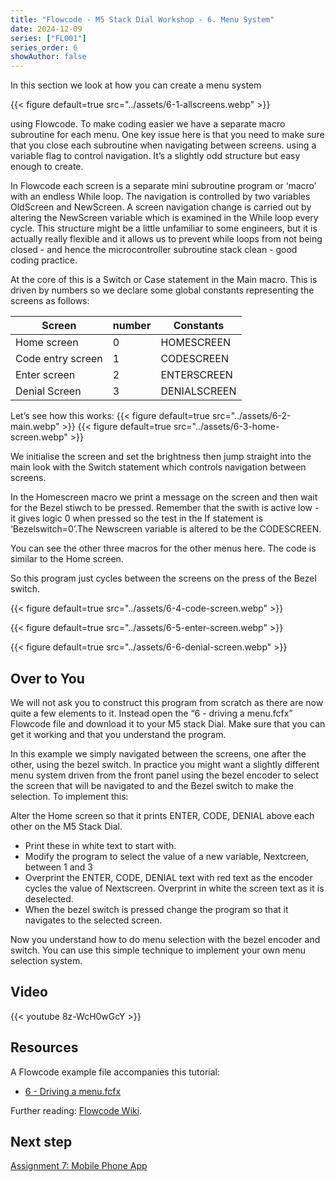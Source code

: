 ```yaml
---
title: "Flowcode - M5 Stack Dial Workshop - 6. Menu System"
date: 2024-12-09
series: ["FL001"]
series_order: 6
showAuthor: false
---
```


In this section we look at how you can create a menu system

{{< figure
    default=true
    src="../assets/6-1-allscreens.webp"
    >}}

using Flowcode. To make coding easier we have a separate
macro subroutine for each menu. One key issue here is that
you need to make sure that you close each subroutine when
navigating between screens. using a variable flag to control
navigation. It’s a slightly odd structure but easy enough to
create.


In Flowcode each screen is a separate mini subroutine
program or ‘macro’ with an endless While loop. The navigation
is controlled by two variables OldScreen and NewScreen. A
screen navigation change is carried out by altering the
NewScreen variable which is examined in the While loop every
cycle. This structure might be a little unfamiliar to some
engineers, but it is actually really flexible and it allows us to
prevent while loops from not being closed - and hence the
microcontroller subroutine stack clean - good coding practice.

At the core of this is a Switch or Case statement in the Main
macro. This is driven by numbers so we declare some global
constants representing the screens as follows:


| Screen| number| Constants|
|-------|-------|----------|
|Home screen| 0| HOMESCREEN|
|Code entry screen| 1| CODESCREEN|
|Enter screen| 2| ENTERSCREEN|
|Denial Screen| 3| DENIALSCREEN|

Let’s see how this works:
{{< figure
    default=true
    src="../assets/6-2-main.webp"
    >}}
{{< figure
    default=true
    src="../assets/6-3-home-screen.webp"
    >}}

We initialise the screen and set the brightness then jump
straight into the main   look with the Switch statement which
controls navigation between screens.

In the Homescreen macro we print a message on the screen and then wait for the Bezel stiwch to be pressed. Remember that the swith is active low - it gives logic 0 when pressed so the test in the If statement is ‘Bezelswitch=0’.The Newscreen variable is altered to be the CODESCREEN.

You can see the other three macros for the other menus here. The code is similar to the Home screen.

So this program just cycles between the screens on the press of the Bezel switch.

{{< figure
    default=true
    src="../assets/6-4-code-screen.webp"
    >}}

{{< figure
    default=true
    src="../assets/6-5-enter-screen.webp"
    >}}

{{< figure
    default=true
    src="../assets/6-6-denial-screen.webp"
    >}}

## Over to You

We will not ask you to construct this program from scratch as there are now quite a few elements to it. Instead open the “6 - driving a menu.fcfx” Flowcode file and download it to your M5 stack Dial. Make sure that you can get it working and that you understand the program.

In this example we simply navigated between the screens, one after the other, using the bezel switch. In practice you might want a slightly different menu system driven from the front panel using the bezel encoder to select the screen that will be navigated to and the Bezel switch to make the selection. To implement this:

Alter the Home screen so that it prints ENTER, CODE, DENIAL above each other on the M5 Stack Dial.
- Print these in white text to start with.
- Modify the program to select the value of a new variable, Nextcreen, between 1 and 3
- Overprint the ENTER, CODE, DENIAL text with red text as the encoder cycles the value of Nextscreen. Overprint in white the screen text as it is deselected.
- When the bezel switch is pressed change the program so that it navigates to the selected screen.

Now you understand how to do menu selection with the bezel encoder and switch. You can use this simple technique to implement your own menu selection system.

## Video

{{< youtube 8z-WcH0wGcY >}}

## Resources

A Flowcode example file accompanies this tutorial:
- [6 - Driving a menu.fcfx](https://www.flowcode.co.uk/wiki/images/0/05/6_-_Driving_a_menu.fcfx)


Further reading: [Flowcode Wiki](https://www.flowcode.co.uk/wiki/index.php?title=Examples_and_Tutorials
).

## Next step

[Assignment 7: Mobile Phone App](../07-mobile-phone-app)
